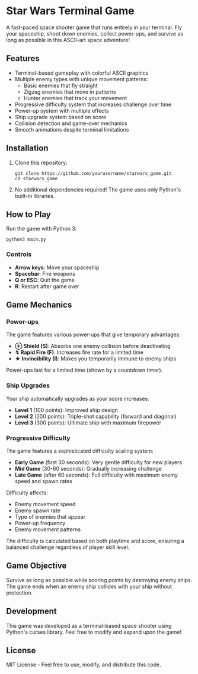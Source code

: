 # Star Wars Terminal Game

A fast-paced space shooter game that runs entirely in your terminal. Fly your spaceship, shoot down enemies, collect power-ups, and survive as long as possible in this ASCII-art space adventure!



## Features

- Terminal-based gameplay with colorful ASCII graphics
- Multiple enemy types with unique movement patterns:
  - Basic enemies that fly straight
  - Zigzag enemies that move in patterns
  - Hunter enemies that track your movement
- Progressive difficulty system that increases challenge over time
- Power-up system with multiple effects
- Ship upgrade system based on score
- Collision detection and game-over mechanics
- Smooth animations despite terminal limitations

## Installation

1. Clone this repository:
   ```
   git clone https://github.com/yourusername/starwars_game.git
   cd starwars_game
   ```

2. No additional dependencies required! The game uses only Python's built-in libraries.

## How to Play

Run the game with Python 3:
```
python3 main.py
```

### Controls
- **Arrow keys**: Move your spaceship
- **Spacebar**: Fire weapons
- **Q or ESC**: Quit the game
- **R**: Restart after game over

## Game Mechanics

### Power-ups

The game features various power-ups that give temporary advantages:

- **⊕ Shield (S)**: Absorbs one enemy collision before deactivating
- **↯ Rapid Fire (F)**: Increases fire rate for a limited time
- **★ Invincibility (I)**: Makes you temporarily immune to enemy ships

Power-ups last for a limited time (shown by a countdown timer).

### Ship Upgrades

Your ship automatically upgrades as your score increases:

- **Level 1** (100 points): Improved ship design
- **Level 2** (200 points): Triple-shot capability (forward and diagonal)
- **Level 3** (300 points): Ultimate ship with maximum firepower

### Progressive Difficulty

The game features a sophisticated difficulty scaling system:

- **Early Game** (first 30 seconds): Very gentle difficulty for new players
- **Mid Game** (30-60 seconds): Gradually increasing challenge
- **Late Game** (after 60 seconds): Full difficulty with maximum enemy speed and spawn rates

Difficulty affects:
- Enemy movement speed
- Enemy spawn rate
- Type of enemies that appear
- Power-up frequency
- Enemy movement patterns

The difficulty is calculated based on both playtime and score, ensuring a balanced challenge regardless of player skill level.

## Game Objective

Survive as long as possible while scoring points by destroying enemy ships. The game ends when an enemy ship collides with your ship without protection.

## Development

This game was developed as a terminal-based space shooter using Python's curses library. Feel free to modify and expand upon the game!

## License

MIT License - Feel free to use, modify, and distribute this code.

